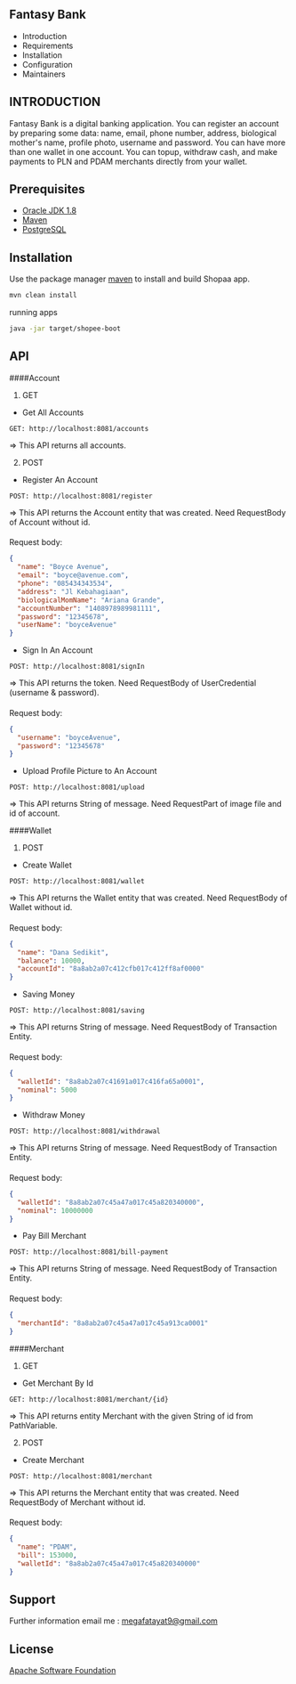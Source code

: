 Fantasy Bank
---------------------

* Introduction
* Requirements
* Installation
* Configuration
* Maintainers

INTRODUCTION
------------

Fantasy Bank is a digital banking application. You can register an account by preparing some data: 
name, email, phone number, address, biological mother's name, profile photo, username and password. 
You can have more than one wallet in one account. You can topup, withdraw cash, and make payments 
to PLN and PDAM merchants directly from your wallet.


## Prerequisites

* [Oracle JDK 1.8](https://docs.oracle.com/javase/8/docs/technotes/guides/install/install_overview.html)
* [Maven](https://maven.apache.org/)
* [PostgreSQL](https://www.postgresql.org/)

## Installation

Use the package manager [maven](https://maven.apache.org/) to install and build Shopaa app.

```bash
mvn clean install
```

running apps

```bash
java -jar target/shopee-boot
```

## API

####Account
1. GET
* Get All Accounts 

``GET: http://localhost:8081/accounts``

  => This API returns all accounts.

2. POST
* Register An Account

``POST: http://localhost:8081/register``

  => This API returns the Account entity that was created. Need RequestBody of Account without id.

####
Request body:

```json
{
  "name": "Boyce Avenue",
  "email": "boyce@avenue.com",
  "phone": "085434343534",
  "address": "Jl Kebahagiaan",
  "biologicalMomName": "Ariana Grande",
  "accountNumber": "1408978989981111",
  "password": "12345678",
  "userName": "boyceAvenue"
}
```

* Sign In An Account

``POST: http://localhost:8081/signIn``

=> This API returns the token. Need RequestBody of UserCredential (username & password).

####
Request body:

```json
{
  "username": "boyceAvenue",
  "password": "12345678"
}
```

* Upload Profile Picture to An Account

``POST: http://localhost:8081/upload``

=> This API returns String of message. Need RequestPart of image file and id of account.

####Wallet
1. POST
* Create Wallet 

``POST: http://localhost:8081/wallet``

  => This API returns the Wallet entity that was created. Need RequestBody of Wallet without id.

####
Request body:

```json
{
  "name": "Dana Sedikit",
  "balance": 10000,
  "accountId": "8a8ab2a07c412cfb017c412ff8af0000"
}
```

* Saving Money

``POST: http://localhost:8081/saving``

  => This API returns String of message. Need RequestBody of Transaction Entity.

####
Request body:

```json
{
  "walletId": "8a8ab2a07c41691a017c416fa65a0001",
  "nominal": 5000
}
```

* Withdraw Money

``POST: http://localhost:8081/withdrawal``

=> This API returns String of message. Need RequestBody of Transaction Entity.

####
Request body:

```json
{
  "walletId": "8a8ab2a07c45a47a017c45a820340000",
  "nominal": 10000000
}
```

* Pay Bill Merchant

``POST: http://localhost:8081/bill-payment``

=> This API returns String of message. Need RequestBody of Transaction Entity.

####
Request body:

```json
{
  "merchantId": "8a8ab2a07c45a47a017c45a913ca0001"
}
```

####Merchant
1. GET
* Get Merchant By Id

``GET: http://localhost:8081/merchant/{id}``

=> This API returns entity Merchant with the given String of id from PathVariable.

2. POST
* Create Merchant

``POST: http://localhost:8081/merchant``

=> This API returns the Merchant entity that was created. Need RequestBody of Merchant without id.

####
Request body:

```json
{
  "name": "PDAM",
  "bill": 153000,
  "walletId": "8a8ab2a07c45a47a017c45a820340000"
}
```

## Support

Further information email me : [megafatayat9@gmail.com]()

## License

[Apache Software Foundation](https://www.apache.org/licenses/LICENSE-2.0)